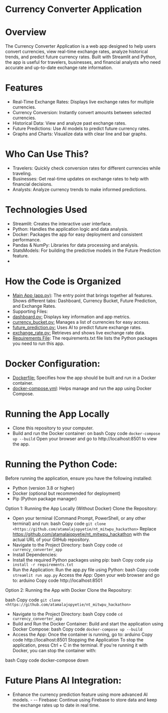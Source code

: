 # Currency Converter Application

# Overview 
The Currency Converter Application is a web app designed to help users convert currencies, view real-time exchange rates, analyze historical trends, and predict future currency rates. Built with Streamlit and Python, the app is useful for travelers, businesses, and financial analysts who need accurate and up-to-date exchange rate information.

# Features
- Real-Time Exchange Rates: Displays live exchange rates for multiple currencies.
- Currency Conversion: Instantly convert amounts between selected currencies.
- Historical Data: View and analyze past exchange rates.
- Future Predictions: Use AI models to predict future currency rates.
- Graphs and Charts: Visualize data with clear line and bar graphs.

# Who Can Use This?
- Travelers: Quickly check conversion rates for different currencies while traveling.
- Businesses: Get real-time updates on exchange rates to help with financial decisions.
- Analysts: Analyze currency trends to make informed predictions.

# Technologies Used
- Streamlit: Creates the interactive user interface.
- Python: Handles the application logic and data analysis.
- Docker: Packages the app for easy deployment and consistent performance.
- Pandas & NumPy: Libraries for data processing and analysis.
- StatsModels: For building the predictive models in the Future Prediction feature.
- 
# How the Code is Organized
- [Main App (app.py)](https://github.com/atamalajopyetie/nt_mitwpu_hackathon/blob/main/app.py "Main App (app.py)"): The entry point that brings together all features.
Shows different tabs: Dashboard, Currency Bucket, Future Prediction, and Exchange Rates.
- Supporting Files:
- [dashboard.py:](https://github.com/atamalajopyetie/nt_mitwpu_hackathon/blob/main/dashboard.py "dashboard.py:") Displays key information and app metrics.
- [currency_bucket.py:](https://github.com/atamalajopyetie/nt_mitwpu_hackathon/blob/main/currency_bucket.py "currency_bucket.py:") Manages a list of currencies for easy access.
- [future_prediction.py:](https://github.com/atamalajopyetie/nt_mitwpu_hackathon/blob/main/future_prediction.py "future_prediction.py:") Uses AI to predict future exchange rates.
- [exchange_rate.py:](https://github.com/atamalajopyetie/nt_mitwpu_hackathon/blob/main/exchange_rate.py "exchange_rate.py:") Retrieves and shows live exchange rate data.
- [Requirements File](https://github.com/atamalajopyetie/nt_mitwpu_hackathon/blob/main/requirements.txt "Requirements File"): The requirements.txt file lists the Python packages you need to run this app.
  
# Docker Configuration:
- [Dockerfile:](https://github.com/atamalajopyetie/nt_mitwpu_hackathon/blob/main/Dockerfile "Dockerfile:") Specifies how the app should be built and run in a Docker container.
- [docker-compose.yml](https://github.com/atamalajopyetie/nt_mitwpu_hackathon/blob/main/docker-compose.yml "docker-compose.yml"): Helps manage and run the app using Docker Compose.
  
# Running the App Locally 
- Clone this repository to your computer. 
- Build and run the Docker container:
	 on bash Copy code
	 `docker-compose up --build`
	 Open your browser and go to http://localhost:8501 to view the app.

# Running the Python Code:

Before running the application, ensure you have the following installed:

- Python (version 3.8 or higher)
- Docker (optional but recommended for deployment)
- Pip (Python package manager)

Option 1: Running the App Locally (Without Docker)
Clone the Repository:

- Open your terminal (Command Prompt, PowerShell, or any other terminal) and run:
bash Copy code
`git clone <https://github.com/atamalajopyetie/nt_mitwpu_hackathon>`
Replace <https://github.com/atamalajopyetie/nt_mitwpu_hackathon> with the actual URL of your GitHub repository.
- Navigate to the Project Directory:
bash Copy code
`cd currency_converter_app`
- Install Dependencies:
- Install the required Python packages using pip:
bash Copy code
`pip install -r requirements.txt`
- Run the Application:
Run the app.py file using Python:
bash Copy code
`streamlit run app.py`
Access the App:
Open your web browser and go to:
arduino
Copy code
http://localhost:8501

Option 2: Running the App with Docker
Clone the Repository:

bash Copy code
`git clone <https://github.com/atamalajopyetie/nt_mitwpu_hackathon>`
- Navigate to the Project Directory:
bash Copy code
`cd currency_converter_app`
- Build and Run the Docker Container:
Build and start the application using Docker Compose:
bash Copy code
`docker-compose up --build`
- Access the App:
Once the container is running, go to:
arduino
Copy code
http://localhost:8501
Stopping the Application
To stop the application, press Ctrl + C in the terminal. If you're running it with Docker, you can stop the container with:

bash
Copy code
docker-compose down

# Future Plans AI Integration:
- Enhance the currency prediction feature using more advanced AI models. - -- Firebase: Continue using Firebase to store data and keep the exchange rates up to date in real time.
